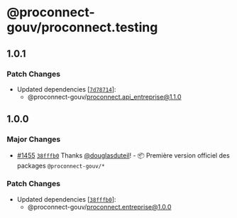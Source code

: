 # @proconnect-gouv/proconnect.testing

## 1.0.1

### Patch Changes

- Updated dependencies [[`7d78714`](https://github.com/proconnect-gouv/proconnect-identite/commit/7d787149db88e8fcfeaeb840c8d6c15db72834b1)]:
  - @proconnect-gouv/proconnect.api_entreprise@1.1.0

## 1.0.0

### Major Changes

- [#1455](https://github.com/proconnect-gouv/proconnect-identite/pull/1455) [`38fffb0`](https://github.com/proconnect-gouv/proconnect-identite/commit/38fffb00ca5a5d2341a662f684d2555bbfb5ff02) Thanks [@douglasduteil](https://github.com/douglasduteil)! - 📦 Première version officiel des packages `@proconnect-gouv/*`

### Patch Changes

- Updated dependencies [[`38fffb0`](https://github.com/proconnect-gouv/proconnect-identite/commit/38fffb00ca5a5d2341a662f684d2555bbfb5ff02)]:
  - @proconnect-gouv/proconnect.entreprise@1.0.0
